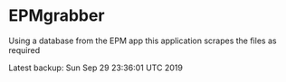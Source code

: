 # EPMgrabber
Using a database from the EPM app this application scrapes the files as required


Latest backup: Sun Sep 29 23:36:01 UTC 2019
